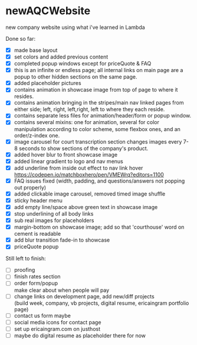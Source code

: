 # newAQCWebsite
new company website using what i've learned in Lambda


Done so far:

- [X] made base layout
- [X] set colors and added previous content
- [X] completed popup windows except for priceQuote & FAQ
- [X] this is an infinite or endless page; all internal links on main page are a popup to other hidden sections on the same page.
- [X] added placeholder pictures
- [X] contains animation in showcase image from top of page to where it resides.
- [X] contains animation bringing in the stripes/main nav linked pages from either side; left, right, left,right, left to where they each reside.
- [X] contains separate less files for animation/header/form or popup window.
- [X] contains several mixins: one for animation, several for color manipulation according to color scheme, some flexbox ones, and an order/z-index one.
- [X] image carousel for court transcription section changes images every 7-8 seconds to show sections of the company's product.
- [X] added hover blur to front showcase image
- [X] added linear gradient to logo and nav menus
- [X] add underline from inside out effect to nav link hover https://codepen.io/matchboxhero/pen/VMEWrq?editors=1100
- [X] FAQ issues fixed (width, padding, and questions/answers not popping out properly)
- [X] added clickable image carousel, removed timed image shuffle
- [X] sticky header menu
- [X] add empty line/space above green text in showcase image
- [X] stop underlining of all body links
- [X] sub real images for placeholders
- [X] margin-bottom on showcase image; add so that 'courthouse' word on cement is readable
- [X] add blur transition fade-in to showcase
- [X] priceQuote popup

Still left to finish: 
- [ ] proofing
- [ ] finish rates section
- [ ] order form/popup<br>
      make clear about when people will pay
- [ ] change links on development page, add new/diff projects<br>
    (build week, company, vb projects, digital resume, ericaingram portfolio page)
- [ ] contact us form maybe
- [ ] social media icons for contact page
- [ ] set up ericaingram.com on justhost
- [ ] maybe do digital resume as placeholder there for now
